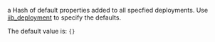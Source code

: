 a Hash of default properties added to all specfied deployments. Use [iib_deployment](/docs/iib_config/iib_deployment.html) to specify the defaults.

The default value is: `{}`
